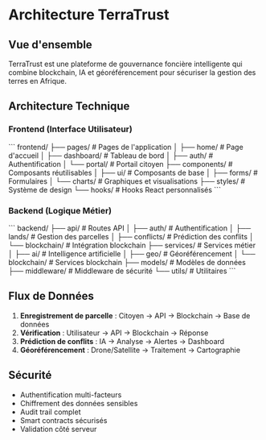 # Architecture TerraTrust

## Vue d'ensemble

TerraTrust est une plateforme de gouvernance foncière intelligente qui combine blockchain, IA et géoréférencement pour sécuriser la gestion des terres en Afrique.

## Architecture Technique

### Frontend (Interface Utilisateur)
\`\`\`
frontend/
├── pages/              # Pages de l'application
│   ├── home/          # Page d'accueil
│   ├── dashboard/     # Tableau de bord
│   ├── auth/          # Authentification
│   └── portal/        # Portail citoyen
├── components/        # Composants réutilisables
│   ├── ui/           # Composants de base
│   ├── forms/        # Formulaires
│   └── charts/       # Graphiques et visualisations
├── styles/           # Système de design
└── hooks/            # Hooks React personnalisés
\`\`\`

### Backend (Logique Métier)
\`\`\`
backend/
├── api/              # Routes API
│   ├── auth/        # Authentification
│   ├── lands/       # Gestion des parcelles
│   ├── conflicts/   # Prédiction des conflits
│   └── blockchain/  # Intégration blockchain
├── services/        # Services métier
│   ├── ai/         # Intelligence artificielle
│   ├── geo/        # Géoréférencement
│   └── blockchain/ # Services blockchain
├── models/          # Modèles de données
├── middleware/      # Middleware de sécurité
└── utils/           # Utilitaires
\`\`\`

## Flux de Données

1. **Enregistrement de parcelle** : Citoyen → API → Blockchain → Base de données
2. **Vérification** : Utilisateur → API → Blockchain → Réponse
3. **Prédiction de conflits** : IA → Analyse → Alertes → Dashboard
4. **Géoréférencement** : Drone/Satellite → Traitement → Cartographie

## Sécurité

- Authentification multi-facteurs
- Chiffrement des données sensibles
- Audit trail complet
- Smart contracts sécurisés
- Validation côté serveur
